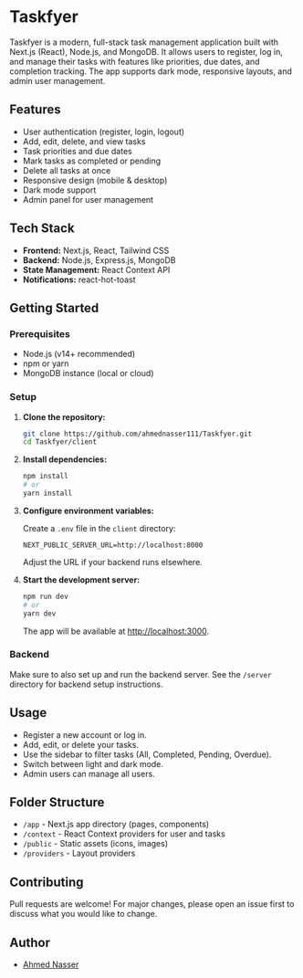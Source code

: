 # Taskfyer

Taskfyer is a modern, full-stack task management application built with Next.js (React), Node.js, and MongoDB. It allows users to register, log in, and manage their tasks with features like priorities, due dates, and completion tracking. The app supports dark mode, responsive layouts, and admin user management.

## Features

- User authentication (register, login, logout)
- Add, edit, delete, and view tasks
- Task priorities and due dates
- Mark tasks as completed or pending
- Delete all tasks at once
- Responsive design (mobile & desktop)
- Dark mode support
- Admin panel for user management

## Tech Stack

- **Frontend:** Next.js, React, Tailwind CSS
- **Backend:** Node.js, Express.js, MongoDB
- **State Management:** React Context API
- **Notifications:** react-hot-toast

## Getting Started

### Prerequisites

- Node.js (v14+ recommended)
- npm or yarn
- MongoDB instance (local or cloud)

### Setup

1. **Clone the repository:**
   ```bash
   git clone https://github.com/ahmednasser111/Taskfyer.git
   cd Taskfyer/client
   ```

2. **Install dependencies:**
   ```bash
   npm install
   # or
   yarn install
   ```

3. **Configure environment variables:**

   Create a `.env` file in the `client` directory:

   ```
   NEXT_PUBLIC_SERVER_URL=http://localhost:8000
   ```

   Adjust the URL if your backend runs elsewhere.

4. **Start the development server:**
   ```bash
   npm run dev
   # or
   yarn dev
   ```

   The app will be available at [http://localhost:3000](http://localhost:3000).

### Backend

Make sure to also set up and run the backend server. See the `/server` directory for backend setup instructions.

## Usage

- Register a new account or log in.
- Add, edit, or delete your tasks.
- Use the sidebar to filter tasks (All, Completed, Pending, Overdue).
- Switch between light and dark mode.
- Admin users can manage all users.

## Folder Structure

- `/app` - Next.js app directory (pages, components)
- `/context` - React Context providers for user and tasks
- `/public` - Static assets (icons, images)
- `/providers` - Layout providers

## Contributing

Pull requests are welcome! For major changes, please open an issue first to discuss what you would like to change.

## Author

- [Ahmed Nasser](https://github.com/ahmednasser111)
